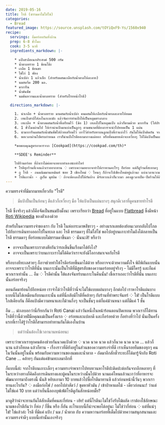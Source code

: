 ```yaml
---
date: 2019-05-16
title: โรตี (ธรรมดาไม่ใส่ไข่)
categories:
  - Bread
featured_image: https://source.unsplash.com/tOYiQxF9-Ys/1560x940
recipe:
  servings: อิ่มอร่อยกันทั้งบ้าน
  prep: 6-8 ชั่วโมง
  cook: 3-5 นาที
  ingredients_markdown: |-

    * แป้งสาลีอเนกประสงค์ 500 กรัม
    * น้ำตาลทราย 1 ช้อนโต๊ะ
    * เกลือ 1 ช้อนชา
    * ไข่ไก่ 1 ฟอง
    * น้ำเปล่า 1 แก้วเล็ก (สำหรับผสมเกลือกับน้ำตาลให้ละลาย)
    * นมสดจืด 200 มล.
    * มาการีน
    * น้ำมันพืช
    * นมข้นหวานและน้ำตาลทราย (สำหรับโรยหน้าโรตี)

  directions_markdown: |-

    1. นำเกลือ + น้ำตาลทราย มาผสมกับน้ำเปล่า คนผสมให้เกลือกับน้ำตาลละลายให้หมด
    2. เทแป้งสาลีใส่ลงในกะละมัง แล้วจัดการทำแป้งให้เป็นหลุมตรงกลาง
    3. เทเกลือ + น้ำตาลผสมกับน้ำที่เตรียมไว้ (ข้อ 1) เทลงไปในหลุมแป้ง แล้วก็ตามด้วย มาการีน (ใส่ประมาณ 2 ช้อนโต๊ะ หรือตามชอบ) แล้วก็ตอกไข่ไก่ตามลงไป จากนั้นก็คนส่วนผสมกลางหลุมแป้งให้เข้ากัน คราวนี้ก็เริ่มนวดแป้ง คือตอนนี้แป้งอาจจะยังเปียกไม่หมด ให้เราค่อยๆ ใส่นมสดลงไป - ค่อยๆ ใส่ ค่อยๆ นวด แล้วก็นวดให้ได้แป้งที่เนียนเข้ากันดี ไม่ติดมือ แล้วพักแป้งไว้ประมาณ 1 ชั่วโมง แบบไม่ให้โดนลม
    4. 1 ชั่วโมงผ่านไป ให้เรานำแป้งมาแบ่งเป็นลูกๆ ตามขนาดที่ต้องการจะนำไปทอดเป็น 1 แผ่น
    5. นำมาการีนผสมกับน้ำมันพืชใส่ถ้วยเตรียมไว้ เอาไว้สำหรับทาบนลูกแป้งที่เราแบ่งไว้ กันไม่ให้แป้งติดกัน จากนั้นวางพักไว้อีก 2-3 ชั่วโมง
    6. พอเวลาผ่านไปครบกำหนด เราก็นำแป้งโรตีออกมากางแผ่ออก หรือที่คนขายเค้าจะเหวี่ยงๆ ให้ได้แป้งเป็นแผ่นบางๆ นั่นล่ะ บางได้ทีดูดีแล้วก็นำไปทอดกับมาการีน เอาให้พอกรอบ (ไม่ใช่ให้เกรียม) เสร็จแล้วพอขึ้นจากไฟก็นำมาราดด้วยนมข้นหวาน โรยน้ำตาลทราย เป็นอันเสร็จขั้นตอน

    *ขอขอบคุณสูตรอาหารจาก [Cookpad](https://cookpad.com/th)*

    **SDEE's Reminder**

    โรตีร้านอร่อย ที่ถ้าเราไม่ค่อยจะอยากทำเองซะเท่าไหร่
    + โรตีทุกร้านที่เจอแล้วเราอยากทาน ⁘ เพราะความอยากจะทำให้เราทานอะไรๆ ก็อร่อย แต่ก็ดูร้านที่สะอาดๆ ถูกสุขอนามัยกับตัวเราหน่อยล่ะกัน
    + กู โรตี - ถนนนิมมานเหมินท์ ซอย 3 เชียงใหม่ ⁘ ไหนๆ ก็ถ้าจะไปเชียงใหม่อยู่แล้วนะ แบ่งเวลาแวะมานั่งที่นี่ก็ถือเป็นเรื่องที่ดี
    + โรตีแถวน้ำ - ภูเก็ต มุสลิม ⁘ ถ้าจะต้องลงไปใต้กันบ้าง มีจังหวะแล้วก็แวะมา ลองดูเวลาเปิด-ปิดร้านให้ดีอีกที
---
```

ความทรงจำที่มีมากมายเกี่ยวกับ "โรตี"

> มีแป้งปั้นเป็นก้อนๆ ตีแล้วก็เหวี่ยงๆ มือ ให้แป้งเป็นแผ่นบางๆ สนุกดีเวลาที่ดูคนขายทำโรตี

โรตี ซึ่งจริงๆ แล้วก็คือจัดเป็นขนมปังมั๊งนะ เพราะเรียกว่า [Bread](https://en.wikipedia.org/wiki/List_of_breads) ที่อยู่ในแบบ [Flatbread](https://en.wikipedia.org/wiki/Flatbread) ซึ่งมีหน้า [Roti Wikipedia](https://en.wikipedia.org/wiki/Roti#Southeast_Asia) ของตัวเองด้วย

สำหรับในความทรงจำของเรา กับ โรตี ในห่อกระดาษสีขาวๆ - อย่างแรกเลยต้องย้อนเวลากลับไปไกล ไปกับการเดินทางออกไปในทะเล และ โรตี ธรรมดาๆ ที่ไม่ใส่ไข่ พอไปอยู่บนเกาะทำไมถึงได้กลายเป็นโรตี ธรรมดาๆ ที่อร่อยแบบไม่ธรรมดาขึ้นมา ⁘ นั่นนะสิ! หรือว่า
- อาจจะเป็นเพราะเราสงสัยกันว่ารถเข็นขึ้นเรือมาได้ยังไง?
- อาจจะเป็นเพราะว่าบนเกาะเราไม่ได้คิดว่าเราจะยังมีโอกาสมาเจอกับโรตี

หรือบางทีทะเลสวยๆ ก็อาจช่วยทำให้โรตีอร่อยขึ้นมาได้ด้วย หรืออาจจะด้วยความตั้งใจ พิถีพิถันแบบนั้น อาจจะเพราะว่าโรตีที่นั่น บนเกาะนั้นเป็นโรตีที่มีสูตรลับของความอร่อยอยู่จริงๆ - ไม่มีใครรู้ และก็แค่พวกเราเท่านั้น ... อืม ⁘ โรตีคำนั้น ใต้แสงจันทร์บนเกาะในคืนนั้น! เชื่อเราเถอะว่าโรตีที่นั่น บนเกาะนั้นอร่อยจริงๆ

ตอนถัดมาย้อนไปอีกหน่อย เราจำได้ว่าโรตีที่ว่านี่จะไม่ใช่แบบแผ่นบางๆ อีกต่อไป เราหาโรตีแผ่นบางแบบนี้ไม่ได้เหมือนกับบนเกาะนั้น แต่ที่นี่กลับมีโรตีที่คล้ายๆ กับร้านที่ท่าพระจันทร์ ⁘ ใช่! เป็นโรตีแบบใกล้เคียงกัน ก็คือแป้งมีความหนาและก็ม้วนกึ่งๆ จะเป็นชั้นๆ แต่ก็แค่ม้วนหนา แต่ก็มีแค่ 1 ชั้น

อืม ... ม่ะเลบอกว่านี่เรียกกันว่า Roti Canai แล้ววันหนึ่งในหน้าร้อนตอนปิดเทอม พวกเราก็ได้ทานโรตีที่ว่านี้ด้วยฝีมือคุณแม่เป็นครั้งแรก ⁘ อร่อยและแปลกดี และก็อร่อยด้วย ก็อย่างที่ว่าไป นั่นเป็นครั้งแรกที่เราได้รู้ว่าโรตีก็สามารถทำทานกันได้เองในบ้าน

> แต่ว่านั่นต้องใช้เวลานานหน่อยนะ

เพราะว่าพวกเราทุกคนต้องช่วยกันนวดแป้งด้วย ⁘ นวด นวด นวด แล้วก็นวด นวด นวด ... แล้วก็นาน แล้วก็ทอด แล้วก็ทาน - เรื่องราวที่ดียังอยู่ในส่วนของความทรงจำที่ดี เราเห็นรอยยิ้มของทุกๆ คน ในวันนั้นอยู่ในนั้น พร้อมกับความหวานของนมและน้ำตาล - ถัดมาอีกสักชั่วระยะก็ได้มารู้จักกับ Roti Cane ... คล้ายๆ กันแต่แค่ข้ามทะเลมาอีกที่

ก็แบบนี้ล่ะ จากโรตีบนเกาะเล็กๆ ความทรงจำพาเราไปทบทวนหาโรตีปะติดปะต่อกันจากอีกหลายๆ ที่ ในระหว่างทางก็คิดถึงการเดินทางและผู้คนในระหว่างนั้นไปด้วย นานแค่ไหนแล้วนะกว่าที่อาหารจะพัฒนาการมาถึงตรงนี้ นั่นสิ หยิบเอามา 10 บาทแล้วไปซื้อโรตีมาทานซิ แล้วก่อนหน้านี้วันๆ พวกเราทานอะไรกัน? ⁘ ลงมือก่อไฟ / ออกไปล่าสัตว์ / ขุดหาหัวมัน / เข้าป่าหาผลไม้ - เดี๋ยวก่อนนะ! ว่าแต่ไม่ใช่แค่ 10 บาท แต่ว่าเย็นนี้ลองบุฟเฟ่ต์โรตีดูกันสักหน่อยมั๊ย?

มาดูสิว่าน่าจะทานกันได้สักเต็มที่คนละกี่ท่อน - เฮ้ย! แต่นี่โรตีนะไม่ใช่วิ่งรับไม้ผลัด เราต้องใช้ลักษณะนามของโรตีกันว่า กี่ห่อ / กี่ชิ้น หรือ กี่อัน อะไรแบบนี้ก็น่าจะพอได้อยู่นะ ไม่ใช่ว่ากี่ท่อน ⁘ แต่ที่แน่ๆ ใช่! ใช่แล้วล่ะ โรตี ที่มีแค่ แป้ง / นม / น้ำตาล กับ ความหวานอร่อยที่เต็มไปด้วยความสนุกสนานและความทรงจำดีๆ แบบนี้เท่านั้นเองจริงๆ
